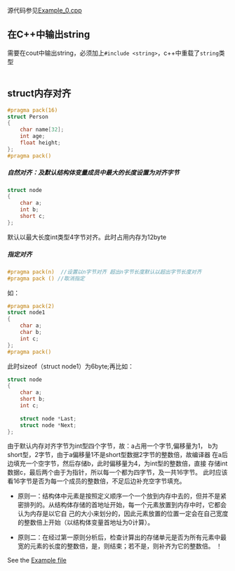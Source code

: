 ﻿源代码参见[Example_0.cpp](Examples/Example_0/Example_0.cpp) 

## 在C++中输出string 
需要在cout中输出string，必须加上`#include <string>`，c++中重载了`string`类型  
<br/>
## struct内存对齐
```C++
#pragma pack(16)
struct Person
{
    char name[32];
    int age;
    float height;
};
#pragma pack()
```
##### 自然对齐：及默认结构体变量成员中最大的长度设置为对齐字节
```C++
struct node
{
    char a;
    int b;
    short c;
};
```
默认以最大长度int类型4字节对齐。此时占用内存为12byte
##### 指定对齐
```C++
#pragma pack(n)  //设置以n字节对齐 超出n字节长度默认以超出字节长度对齐
#pragma pack () //取消指定
```
如：
```C++
#pragma pack(2)
struct node1
{
    char a;
    char b;
    int c;
};
#pragma pack()
```
此时sizeof（struct node1）为6byte;再比如：
```C++
struct node
{
    char a;
    short b;
    int c;
 
    struct node *Last;
    struct node *Next;
};
```
由于默认内存对齐字节为int型四个字节，故：a占用一个字节,偏移量为1，
b为short型，2字节，由于a偏移量1不是short型数据2字节的整数倍，故编译器
在a后边填充一个空字节，然后存储b，此时偏移量为4，为int型的整数倍，直接
存储int数据c，最后两个由于为指针，所以每一个都为四字节，及一共16字节。
此时应该看16字节是否为每一个成员的整数倍，不足后边补充空字节填充。





- 原则一：结构体中元素是按照定义顺序一个一个放到内存中去的，但并不是紧密排列的。从结构体存储的首地址开始，每一个元素放置到内存中时，它都会认为内存是以它自
己的大小来划分的，因此元素放置的位置一定会在自己宽度的整数倍上开始（以结构体变量首地址为0计算）。

- 原则二：在经过第一原则分析后，检查计算出的存储单元是否为所有元素中最宽的元素的长度的整数倍，是，则结束；若不是，则补齐为它的整数倍。
！

See the [Example file](Reading_Writing_Binary_Files_Example.cpp)